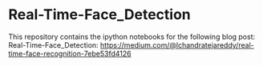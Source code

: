 # Real-Time-Face_Detection
This repository contains the ipython notebooks for the following blog post:
Real-Time-Face_Detection: https://medium.com/@lchandratejareddy/real-time-face-recognition-7ebe53fd4126
